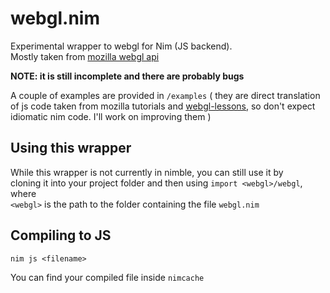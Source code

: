 webgl.nim
=========
Experimental wrapper to webgl for Nim (JS backend).  
Mostly taken from [mozilla webgl api](https://developer.mozilla.org/en-US/docs/Web/API/WebGL_API)

__NOTE: it is still incomplete and there are probably bugs__

A couple of examples are provided in `/examples` 
( they are direct translation of js code taken from mozilla tutorials and [webgl-lessons](https://github.com/tparisi/webgl-lessons), so
don't expect idiomatic nim code. I'll work on improving them )

Using this wrapper
------------------
While this wrapper is not currently in nimble, you can still use it by  
cloning it into your project folder and then using `import <webgl>/webgl`, where  
`<webgl>` is the path to the folder containing the file `webgl.nim`

Compiling to JS
---------------

```
nim js <filename>
```

You can find your compiled file inside `nimcache`